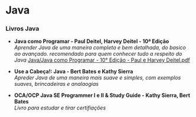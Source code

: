 # Java

### Livros Java

* __Java como Programar - Paul Deitel, Harvey Deitel - 10ª Edição__ <br>
  _Aprender Java de uma maneira completa e bem detalhada, do basico ao avançado. recomendado para quem conhecer tudo a respeito do Java_
  [Java/Java como Programar - 10° Edição - Paul e Harvey Deitel.pdf](https://github.com/juliogaiotto/Help/blob/85d830678370880ace36a0b7c0e5da42d3da990c/Java/Java%20como%20Programar%20-%2010%C2%B0%20Edi%C3%A7%C3%A3o%20-%20Paul%20e%20Harvey%20Deitel.pdf)
  
* __Use a Cabeça!: Java - Bert Bates e Kathy Sierra__ <br>
  _Apreder Java de uma maneira mais suave e simples, com exemplos suaves, brincadeiras e analaogias_
  
* __OCA/OCP Java SE Programmer I e II & Study Guide - Kathy Sierra, Bert Bates__ <br>
_Livro para estudar e tirar certifiações_

 
